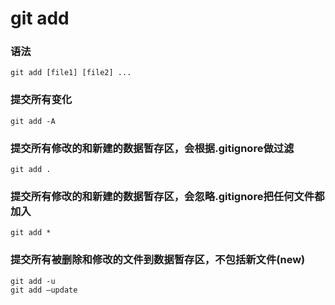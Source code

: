 # git add


### 语法
```
git add [file1] [file2] ...
```

### 提交所有变化
```
git add -A
```


### 提交所有修改的和新建的数据暂存区，会根据.gitignore做过滤
```
git add .
```


### 提交所有修改的和新建的数据暂存区，会忽略.gitignore把任何文件都加入
```
git add *
```


### 提交所有被删除和修改的文件到数据暂存区，不包括新文件(new)
```
git add -u
git add –update
```












